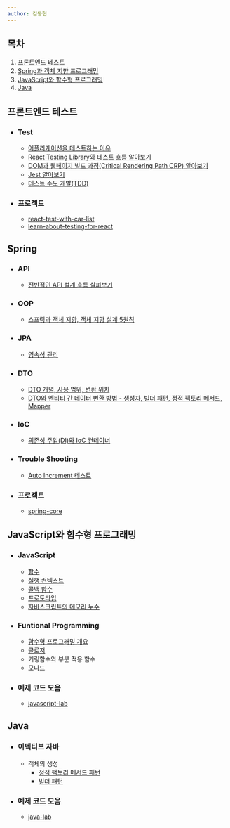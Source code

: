 ```yaml
---
author: 김동현
---
```


## 목차

1.  [프론트엔드 테스트](#프론트엔드에서의-테스트) <br>
2.  [Spring과 객체 지향 프로그래밍](#spring) <br>
3.  [JavaScript와 함수형 프로그래밍](#javascript와-힘수형-프로그래밍) <br>
4.  [Java](#java) <br>

## 프론트엔드 테스트

- ### Test

  - [어플리케이션을 테스트하는 이유](https://github.com/lewns2/Toy/blob/master/articles/fe_test/why%20do%20we%20have%20to%20test.md)
  - [React Testing Library와 테스트 흐름 알아보기](https://github.com/lewns2/Toy/blob/master/articles/fe_test/react%20testing%20library.md)
  - [DOM과 웹페이지 빌드 과정(Critical Rendering Path CRP) 알아보기](https://github.com/lewns2/Toy/blob/master/articles/fe_test/dom%20and%20CRP.md)
  - [Jest 알아보기](https://github.com/lewns2/Toy/blob/master/articles/fe_test/jest.md)
  - [테스트 주도 개발(TDD)](https://github.com/lewns2/Toy/blob/master/articles/fe_test/TDD.md)

- ### 프로젝트
  - [react-test-with-car-list](https://github.com/lewns2/Toy/tree/master/react-test-with-car-list)
  - [learn-about-testing-for-react](https://github.com/lewns2/Toy/tree/master/learn-about-testing-for-react)

## Spring

- ### API

  - [전반적인 API 설계 흐름 살펴보기](https://github.com/lewns2/Toy/blob/master/articles/spring-framework/api.md)

- ### OOP

  - [스프링과 객체 지향, 객체 지향 설계 5원칙](https://github.com/lewns2/Toy/blob/master/articles/spring-framework/oop.md)

- ### JPA

  - [영속성 관리](https://github.com/lewns2/Toy/blob/master/articles/jpa/jpa_persist.md)

- ### DTO

  - [DTO 개념, 사용 범위, 변환 위치](https://github.com/lewns2/Toy/blob/master/articles/spring-framework/dto.md)
  - [DTO와 엔티티 간 데이터 변환 방법 - 생성자, 빌더 패턴, 정적 팩토리 메서드, Mapper](https://github.com/lewns2/Toy/blob/master/articles/spring-framework/create_dto.md)

- ### IoC

  - [의존성 주입(DI)와 IoC 컨테이너](https://github.com/lewns2/Toy/blob/master/articles/spring-framework/spring_core_IoC.md)

- ### Trouble Shooting

  - [Auto Increment 테스트](https://github.com/lewns2/Toy/blob/master/articles/spring-framework/auto_increment_test.md)

- ### 프로젝트
  - [spring-core](https://github.com/lewns2/Toy/tree/master/spring-core)

## JavaScript와 힘수형 프로그래밍

- ### JavaScript

  - [함수](https://github.com/lewns2/Toy/blob/master/articles/javascript/05.%20%ED%95%A8%EC%88%98.md)
  - [실행 컨텍스트](https://github.com/lewns2/Toy/blob/master/articles/javascript/08.%20%EC%8B%A4%ED%96%89%EC%BB%A8%ED%85%8D%EC%8A%A4%ED%8A%B8.md)
  - [콜백 함수](https://github.com/lewns2/Toy/blob/master/articles/javascript/10.%20%EC%BD%9C%EB%B0%B1%ED%95%A8%EC%88%98.md)
  - [프로토타입](https://github.com/lewns2/Toy/blob/master/articles/javascript/12.%20%ED%94%84%EB%A1%9C%ED%86%A0%ED%83%80%EC%9E%85.md)
  - [자바스크립트의 메모리 누수](github.com/lewns2/Toy/blob/master/articles/javascript/13.%20%메모리누수.md)

- ### Funtional Programming

  - [함수형 프로그래밍 개요](https://github.com/lewns2/Toy/blob/master/articles/funtional-programming/fp.md)
  - [클로저](https://github.com/lewns2/Toy/blob/master/articles/javascript/11.%20%ED%81%B4%EB%A1%9C%EC%A0%80.md)
  - 커링함수와 부분 적용 함수
  - 모나드

- ### 예제 코드 모음
  - [javascript-lab](https://github.com/lewns2/Toy/tree/master/javascript-lab)

## Java

- ### 이펙티브 자바

  - 객체의 생성
    - [정적 팩토리 메서드 패턴](https://github.com/lewns2/Toy/blob/master/articles/java/static_factory_method.md)
    - [빌더 패턴](https://github.com/lewns2/Toy/blob/master/articles/java/builder.md)

- ### 예제 코드 모음
  - [java-lab](https://github.com/lewns2/Toy/tree/master/java-lab)
